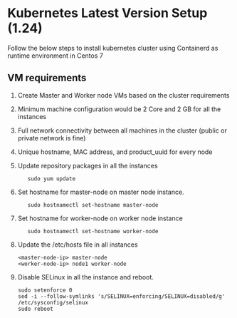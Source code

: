# Kubernetes Latest Version Setup (1.24)
Follow the below steps to install kubernetes cluster using Containerd as runtime environment in Centos 7

## VM requirements
1.	Create Master and Worker node VMs based on the cluster requirements
2.	Minimum machine configuration would be 2 Core and 2 GB for all the instances
3.	Full network connectivity between all machines in the cluster (public or private network is fine)
4.	Unique hostname, MAC address, and product_uuid for every node
5.	Update repository packages in all the instances

    `   sudo yum update`
    
6.	Set hostname for master-node on master node instance.

    `   sudo hostnamectl set-hostname master-node`
    
7.	Set hostname for worker-node on worker node instance
    
    `   sudo hostnamectl set-hostname worker-node`
    
8.	Update the /etc/hosts file in all instances

    ~~~    
    <master-node-ip> master-node
    <worker-node-ip> node1 worker-node
    ~~~
   
9.	Disable SELinux in all the instance and reboot.

    ~~~
    sudo setenforce 0
    sed -i --follow-symlinks 's/SELINUX=enforcing/SELINUX=disabled/g' /etc/sysconfig/selinux
    sudo reboot
    ~~~  
